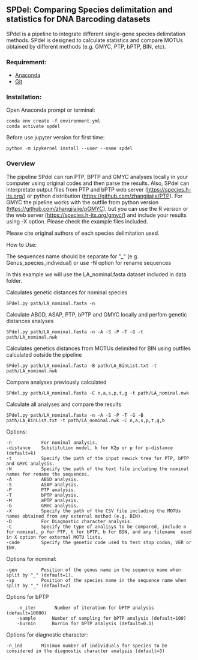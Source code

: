 ## SPDel: Comparing Species delimitation and statistics for DNA Barcoding datasets

SPdel is a pipeline to integrate different single-gene species delimitation methods. SPdel is designed to calculate statistics and compare MOTUs obtained by different methods (e.g. GMYC, PTP, bPTP, BIN, etc).

### Requirement:

* [Anaconda](https://www.anaconda.com/download/)
* [Git](https://git-scm.com/downloads/)

### Installation:

Open Anaconda prompt or terminal:
```
conda env create -f environment.yml
conda activate spdel 
```
Before use jupyter version for first time:
```
python -m ipykernel install --user --name spdel
```
### Overview

The pipeline SPdel can run PTP, BPTP and GMYC analyses locally in your computer using original codes and then parse the results. Also, SPdel can interpretate output files from PTP and bPTP web server (https://species.h-its.org/) or python distribution (https://github.com/zhangjiajie/PTP). For GMYC the pipeline works with the outfile from python version (https://github.com/zhangjiajie/pGMYC), but you can use the R version or the web server (https://species.h-its.org/gmyc/) and include your results using -X option. Please check the example files included. 

Please cite original authors of each species delimitation used.

How to Use:

The sequences name should be separate for "_" (e.g. Genus_species_individual) or use -N option for rename sequences

In this example we will use the LA_nominal.fasta dataset included in data folder.

Calculates genetic distances for nominal species
```
SPdel.py path/LA_nominal.fasta -n
```
Calculate ABGD, ASAP, PTP, bPTP and GMYC locally and perfom genetic distances analyses
```
SPdel.py path/LA_nominal.fasta -n -A -S -P -T -G -t path/LA_nominal.nwk
```
Calculates genetics distances from MOTUs delimited for BIN using outfiles calculated outside the pipeline
```
SPdel.py path/LA_nominal.fasta -B path/LA_BinList.txt -t path/LA_nominal.nwk
```
Compare analyses previously calculated
```
SPdel.py path/LA_nominal.fasta -C n,a,s,p,t,g -t path/LA_nominal.nwk
```
Calculate all analyses and compare the results
```
SPdel.py path/LA_nominal.fasta -n -A -S -P -T -G -B path/LA_BinList.txt -t path/LA_nominal.nwk -C n,a,s,p,t,g,b
```

Options:   

    -n           For nominal analysis.
    -distance    Substitution model, k for K2p or p for p-distance (default=k)
    -t           Specify the path of the input newick tree for PTP, bPTP and GMYC analysis.
    -N           Specify the path of the text file including the nominal names for rename the sequences.
    -A           ABGD analysis.
    -S           ASAP analysis. 
    -P           PTP analysis.
    -T           bPTP analysis.
    -M           mPTP analysis.    
    -G           GMYC analysis.             
    -X           Specify the path of the CSV file including the MOTUs names obtained from any external method (e.g. BIN).
    -D           For Diagnostic character analysis.
    -C           Specify the type of analisys to be compared, include n for nominal, p for PTP, t for bPTP, b for BIN, and any filename  used in X option for external MOTU lists. 
    -code        Specify the genetic code used to test stop codon, VER or INV.

Options for nominal:

    -gen         Position of the genus name in the sequence name when split by "_" (default=1).
    -sp          Position of the species name in the sequence name when split by "_" (default=2)   
    
Options for bPTP
```
    -n_iter       Number of iteration for bPTP analysis (default=10000)
    -sample      Number of sampling for bPTP analysis (default=100)
    -burnin      Burnin for bPTP analysis (default=0.1)     
```

Options for diagnostic character:

    -n_ind       Minimum number of individuals for species to be considered in the diagnostic character analysis (default=3)

 

